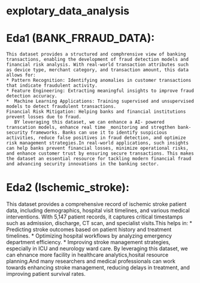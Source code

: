 #  explotary_data_analysis
# Eda1 (BANK_FRRAUD_DATA):
    This dataset provides a structured and comphrensive view of banking transactions, enabling the development of fraud detection models and financial risk analysis. With real-world transaction attributes such as device type, merchant category, and transaction amount, this data allows for:
    * Pattern Recognition: Identifying anomalies in customer transactions that indicate fraudulent activity.
    * Feature Engineering: Extracting meaningful insights to improve fraud detection accuracy.
    *  Machine Learning Applications: Training supervised and unsupervised models to detect fraudulent transactions.
    Financial Risk Mitigation: Helping banks and financial institutions prevent losses due to fraud.
       BY leveraging this dataset, we can enhance a AI- powered transcation models, enhance real time _monitoring and stregthen bank-security frameworks. Banks can use it to identify suspicious activities, reduce false positives in fraud detection, and optimize risk management strategies.In real-world applications, such insights can help banks prevent financial losses, minimize operational risks, and enhance customer trust by ensuring secure transactions. This makes the dataset an essential resource for tackling modern financial fraud and advancing security innovations in the banking sector.

# Eda2 (Ischemic_stroke):
 This dataset provides a comprehensive record of ischemic stroke patient data, including demographics, hospital visit timelines, and various medical interventions. With 5,147 patient records, it captures critical timestamps such as admission, discharge, CT scan, and specialist visits.This helps in:
    * Predicting stroke outcomes based on patient history and treatment timelines.
    * Optimizing hospital workflows by analyzing emergency department efficiency.
    * Improving stroke management strategies, especially in ICU and neurology ward care.
    By leveraging this dataset, we can ehnance more facility in healthcare analytics,hosital resource planning.And many researchers and medical professionals can work towards enhancing stroke management, reducing delays in treatment, and improving patient survival rates.    
